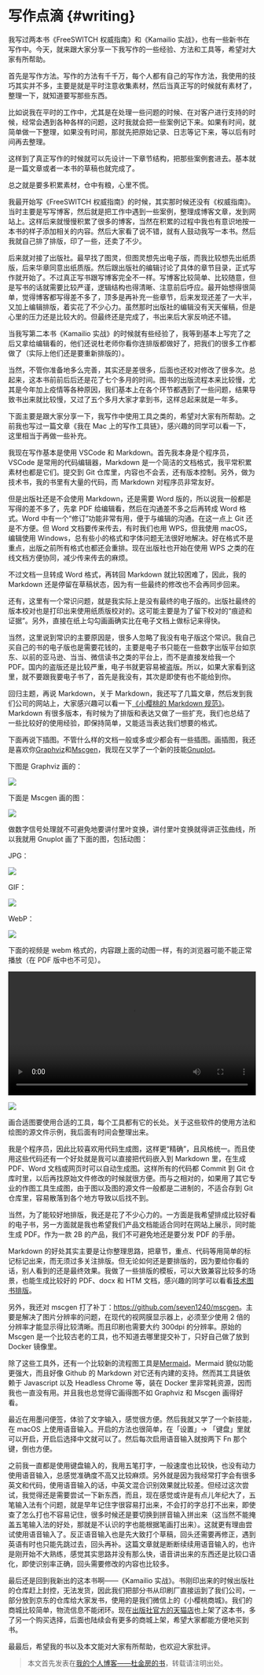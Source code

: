 # 写作点滴 {#writing}

我写过两本书《FreeSWITCH 权威指南》和《Kamailio 实战》，也有一些新书在写作中。今天，就来跟大家分享一下我写作的一些经验、方法和工具等，希望对大家有所帮助。

首先是写作方法。写作的方法有千千万，每个人都有自己的写作方法，我使用的技巧其实并不多，主要是就是平时注意收集素材，然后当真正写的时候就有素材了，整理一下，就知道要写那些东西。

比如说我在平时的工作中，尤其是在处理一些问题的时候、在对客户进行支持的时候，经常会遇到各种各样的问题，这时我就会把一些案例记下来。如果有时间，就简单做一下整理，如果没有时间，那就先把原始记录、日志等记下来，等以后有时间再去整理。

这样到了真正写作的时候就可以先设计一下章节结构，把那些案例套进去。基本就是一篇文章或者一本书的草稿也就完成了。

总之就是要多积累素材，仓中有粮，心里不慌。

我最开始写《FreeSWITCH 权威指南》的时候，其实那时候还没有《权威指南》。当时主要是写写博客，然后就是把工作中遇到一些案例，整理成博客文章，发到网站上。这样后来就慢慢积累了很多的博客，当然在积累的过程中我也有意识地按一本书的样子添加相关的内容。然后大家看了说不错，就有人鼓动我写一本书。然后我就自己排了排版，印了一些，还卖了不少。

后来就对接了出版社。最早找了图灵，但图灵想先出电子版，而我比较想先出纸质版，后来华章同意出纸质版。然后跟出版社的编辑讨论了具体的章节目录，正式写作就开始了。不过真正写书跟写博客完全不一样。写博客比较简单、比较随意，但是写书的话就需要比较严谨，逻辑结构也得清晰、注意前后呼应。最开始想得很简单，觉得博客都写得差不多了，顶多是再补充一些章节，后来发现还差了一大半，又加上编辑排版，着实花了不少心力。虽然那时出版社的编辑没有天天催稿，但是心里的压力还是比较大的。但最终还是完成了，书出来后大家反响还不错。

当我写第二本书《Kamailio 实战》的时候就有些经验了，我等到基本上写完了之后又拿给编辑看的，他们还说杜老师你看你连排版都做好了，把我们的很多工作都做了（实际上他们还是要重新排版的）。

当然，不管你准备地多么完善，其实还是差很多，后面也还校对修改了很多次。总起来，这本书前前后后还是花了七个多月的时间。图书的出版流程本来比较慢，尤其是今年加上疫情等各种原因，我们基本上在各个环节都遇到了一些问题，结果导致书出来就比较慢，又过了五个多月大家才拿到书，这样总起来就是一年多。

下面主要是跟大家分享一下，我写作中使用工具之类的，希望对大家有所帮助。之前我也写过一篇文章《我在 Mac 上的写作工具链》，感兴趣的同学可以看一下，这里相当于再做一些补充。

我现在写作基本是使用 VSCode 和 Markdown。首先我本身是个程序员，VSCode 是常用的代码编辑器，Markdown 是一个简洁的文档格式，我平常积累素材也都是它们。提交到 Git 仓库里，内容也不会丢，还有版本控制。另外，做为技术书，我的书里有大量的代码，而 Markdown 对程序员非常友好。

但是出版社还是不会使用 Markdown，还是需要 Word 版的，所以说我一般都是写得的差不多了，先拿 PDF 给编辑看，然后在沟通差不多之后再转成 Word 格式。Word 中有一个“修订”功能非常有用，便于与编辑的沟通。在这一点上 Git 还是不方便。但 Word 文档要传来传去，有时我们也用 WPS，但我使用 macOS，编辑使用 Windows，总有些小的格式和字体问题无法很好地解决。好在格式不是重点，出版之前所有格式也都还会重排。现在出版社也开始在使用 WPS 之类的在线文档方便协同，减少传来传去的麻烦。

不过文档一旦转成 Word 格式，再转回 Markdown 就比较困难了，因此，我的 Markdown 还是停留在草稿状态，因为有一些最终的修改也不会再同步回来。

还有，这里有一个常识问题，就是我实际上是没有最终的电子版的。出版社最终的版本校对也是打印出来使用纸质版校对的。这可能主要是为了留下校对的“痕迹和证据”。另外，直接在纸上勾勾画画确实比在电子文档上做标记来得快。

当然，这里说到常识的主要原因是，很多人忽略了我没有电子版这个常识。我自己买自己的书的电子版也是需要花钱的，主要是电子书只能在一些数字出版平台如京东、以前的亚马逊、当当、微信读书之类的平台上，而不是直接发给我一个 PDF。国内的盗版还是比较严重，电子书就更容易被盗版。所以，如果大家看到这里，就不要跟我要电子书了，首先是我没有，其次是即使有也不能给到你。

回归主题，再说 Markdown，关于 Markdown，我还写了几篇文章，然后发到我们公司的网站上，大家感兴趣可以看一下[《小樱桃的 Markdown 规范》](https://docs.xswitch.cn/xpedia/markdown/)。Markdown 有很多版本，有时候为了排版和表达又做了一些扩充，我们也总结了一些比较好的使用经验，即保持简单，又能适当表达我们想要的格式。

下面再说下插图。不管什么样的文档一般或多或少都会有一些插图。画插图，我还是喜欢你[Graphviz](https://graphviz.org/)和[Mscgen](https://www.mcternan.me.uk/mscgen/)，我现在又学了一个新的技能[Gnuplot](http://www.gnuplot.info/)。

下图是 Graphviz 画的：

![](img/graph.png)

下面是 Mscgen 画的图：

![](img/no-rr.png)

做数字信号处理就不可避免地要讲付里叶变换，讲付里叶变换就得讲正弦曲线，所以我就用 Gnuplot 画了下面的图，包括动图：

JPG：

![](img/circle.jpg)

GIF：

![](img/circle.gif)

WebP：

![](img/circle.webp)

下面的视频是 webm 格式的，内容跟上面的动图一样，有的浏览器可能不能正常播放（在 PDF 版中也不可见）。

<div>
<video src="img/circle.webm" autoplay controls width="100%"/>
</div>

![](img/sum-sinx.jpg)

画合适图要使用合适的工具，每个工具都有它的长处。关于这些软件的使用方法和绘图的源文件示例，我后面有时间会整理出来。

我是个程序员，因此比较喜欢用代码生成图，这样更“精确”，且风格统一。而且使用这些代码还有一个好处就是我可以直接把代码嵌入到 Markdown 里，在生成 PDF、Word 文档或网页时可以自动生成图。这样所有的代码都 Commit 到 Git 仓库时里，以后再找原始文件修改的时候就很方便。而与之相对的，如果用了其它专业的作图工具生成图，由于图以及图的源文件一般都是二进制的，不适合存到 Git 仓库里，容易散落到各个地方导致以后找不到。

当然，为了能较好地排版，我还是花了不少心力的。一方面是我希望排成比较好看的电子书，另一方面就是我也希望我们产品文档能适合同时在网站上展示，同时能生成 PDF。作为一款 2B 的产品，我们不可避免地还是要分发 PDF 的手册。

Markdown 的好处其实主要是让你整理思路，把章节，重点、代码等用简单的标记标记出来，而无须过多关注排版。但无论如何还是要排版的，因为要给你看的话，别人看到的还是最终效果。我做了一些排版的模板，可以大致兼容比较多的场景，也能生成比较好的 PDF、docx 和 HTM 文档，感兴趣的同学可以看看[技术图书排版](https://github.com/seven1240/latex)。

另外，我还对 mscgen 打了补丁：<https://github.com/seven1240/mscgen>。主要是解决了图片分辨率的问题，在现代的视网膜显示器上，必须至少使用 2 倍的分辨率才能显示得比较清晰。而且印刷也需要大约 300dpi 的分辨率。原始的 Mscgen 是一个比较古老的工具，也不知道去哪里提交补丁，只好自己做了放到 Docker 镜像里。

除了这些工具外，还有一个比较新的流程图工具是[Mermaid](https://mermaid-js.github.io/mermaid/)。Mermaid 貌似功能更强大，而且好像 Github 的 Markdown 对它还有内建的支持。然而其工具链依赖于 Javascript 以及 Headless Chrome 等，装在 Docker 里非常耗资源，因而我也一直没有用。并且我也总觉得它画得图不如 Graphviz 和 Mscgen 画得好看。

最近在用墨问便签，体验了文字输入，感觉很方便。然后我就又学了一个新技能，在 macOS 上使用语音输入。开启的方法也很简单，在「设置」→ 「键盘」里就可以开启，开启后选择中文就可以了。然后每次启用语音输入就按两下 Fn 那个键，倒也方便。

之前我一直都是使用键盘输入的，我用五笔打字，一般速度也比较快，也没有动力使用语音输入，总感觉准确度不高又比较麻烦。另外就是因为我经常打字会有很多英文和代码，使用语音输入的话，中英文混合识别效果就比较差。但经过这次尝试，我觉得还是需要尝试一下新东西，而且，现在感觉或许是有点儿年纪大了，五笔输入法有个问题，就是早年记住字很容易打出来，不会打的字总打不出来，即使查了怎么打也不容易记住，很多时候还是要切换到拼音输入拼出来（这当然不能掩盖五笔输入法的好处，那就是不认识的字也能根据笔画打出来）。这就更有理由尝试使用语音输入了。反正语音输入也是先大致打个草稿，回头还需要再修正，遇到英语有时也只能先跳过去，回头再补。这篇文章就是断断续续用语音输入的，也许是刚开始不大熟练，感觉其实思路并没有那么快，语音讲出来的东西还是比较口语化，即使识别率正确，回头需要修改的内容也比较多。

最后还是回到我新出的这本书啊——《Kamailio 实战》。书刚印出来的时候出版社的仓库赶上封控，无法发货，因此我们把部分书从印刷厂直接运到了我们公司，一部分放到京东的仓库给大家发书，使用的是我们微信上的《小樱桃商城》。我们的商城比较简单，物流信息不能闭环。现在[出版社官方的天猫店](https://m.tb.cn/h.U86nD34)也上架了这本书，多了另一个购买选择，后面也陆续会有更多的商城上架，希望大家都能方便地买到书。

最最后，希望我的书以及本文能对大家有所帮助，也欢迎大家批评。

> 本文首先发表在[我的个人博客——杜金房的书](https://book.dujinfang.com/2022/12/18/writing.html)，转载请注明出处。
